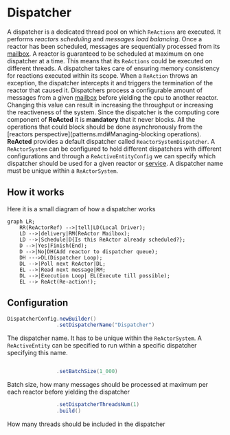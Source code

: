 # Dispatcher 

A dispatcher is a dedicated thread pool on which `ReActions` are executed. It performs *reactors scheduling* and 
*messages load balancing*. Once a reactor has been scheduled, messages are sequentially processed from its [mailbox](mailboxes.md).
A reactor is guaranteed to be scheduled at maximum on one dispatcher at a time. This means that its `ReActions` could
be executed on different threads. A dispatcher takes care of ensuring memory consistency for reactions executed within
its scope. When a `ReAction` throws an exception, the dispatcher intercepts it and triggers the termination of the reactor
that caused it. Dispatchers process a configurable amount of messages from a given [mailbox](mailboxes.md) before yielding the
cpu to another reactor. Changing this value can result in increasing the throughput or increasing the reactiveness
of the system.
Since the dispatcher is the computing core component of **ReActed** it is **mandatory** that it never blocks.
All the operations that could block should be done asynchronously from the [reactors perspective](patterns.md#Managing-blocking operations).
**ReActed** provides a default dispatcher called `ReactorSystemDispatcher`. A `ReActorSystem` can be configured to hold
different dispatchers with different configurations and through a `ReActiveEntityConfig` we can specify which dispatcher
should be used for a given reactor or [service](services.md). A dispatcher name must be unique within a `ReActorSystem`.

## How it works

Here it is a small diagram of how a dispatcher works

```mermaid
graph LR;
    RR(ReActorRef) -->|tell|LD(Local Driver);
    LD -->|delivery|RM(ReActor Mailbox);
    LD -->|Schedule|D{Is this ReActor already scheduled?};
    D -->|Yes|Finish(End); 
    D -->|No|DH(Add reactor to dispatcher queue);
    DH --->DL(Dispatcher Loop);
    DL -->|Poll next ReActor|DL;
    EL -->|Read next message|RM;
    DL -->|Execution Loop| EL(Execute till possible);
    EL --> ReAct(Re-action!);
```


## Configuration

```java
DispatcherConfig.newBuilder()
                .setDispatcherName("Dispatcher")
```
The dispatcher name. It has to be unique within the `ReActorSystem`. A `ReActiveEntity` can be specified to run within
a specific dispatcher specifying this name.
```java

                .setBatchSize(1_000)
```
Batch size, how many messages should be processed at maximum per each reactor before yielding the dispatcher
```java
                .setDispatcherThreadsNum(1)
                .build()
```
How many threads should be included in the dispatcher



